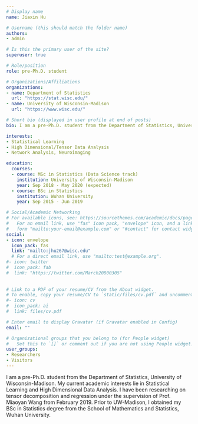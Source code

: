 ```yaml
---
# Display name
name: Jiaxin Hu

# Username (this should match the folder name)
authors:
- admin

# Is this the primary user of the site?
superuser: true

# Role/position
role: pre-Ph.D. student

# Organizations/Affiliations
organizations:
- name: Department of Statistics
  url: "https://stat.wisc.edu/"
- name: University of Wisconsin-Madison
  url: "https://www.wisc.edu/"

# Short bio (displayed in user profile at end of posts)
bio: I am a pre-Ph.D. student from the Department of Statistics, University of Wisconsin-Madison. My current academic interests lie in Statistical Learning and High Dimensional Data Analysis. I have been researching on tensor decomposition and regression under the supervision of Prof. Miaoyan Wang from February 2019. Prior to UW-Madison, I obtained my BSc in Statistics degree from the School of Mathematics and Statistics, Wuhan University.

interests:
- Statistical Learning
- High Dimensional/Tensor Data Analysis
- Network Analysis, Neuroimaging

education:
  courses:
  - course: MSc in Statistics (Data Science track)
    institution: University of Wisconsin-Madison
    year: Sep 2018 - May 2020 (expected)
  - course: BSc in Statistics
    institution: Wuhan University
    year: Sep 2015 - Jun 2019

# Social/Academic Networking
# For available icons, see: https://sourcethemes.com/academic/docs/page-builder/#icons
#   For an email link, use "fas" icon pack, "envelope" icon, and a link in the
#   form "mailto:your-email@example.com" or "#contact" for contact widget.
social:
- icon: envelope
  icon_pack: fas
  link: "mailto:jhu267@wisc.edu"  
  # For a direct email link, use "mailto:test@example.org".
#- icon: twitter
#  icon_pack: fab
#  link: "https://twitter.com/March20800305"
  
  
# Link to a PDF of your resume/CV from the About widget.
# To enable, copy your resume/CV to `static/files/cv.pdf` and uncomment the lines below.
#- icon: cv
#  icon_pack: ai
#  link: files/cv.pdf

# Enter email to display Gravatar (if Gravatar enabled in Config)
email: ""

# Organizational groups that you belong to (for People widget)
#   Set this to `[]` or comment out if you are not using People widget.
user_groups:
- Researchers
- Visitors
---
```


I am a pre-Ph.D. student from the Department of Statistics, University of Wisconsin-Madison. My current academic interests lie in Statistical Learning and High Dimensional Data Analysis. I have been researching on tensor decomposition and regression under the supervision of Prof. Miaoyan Wang from February 2019. Prior to UW-Madison, I obtained my BSc in Statistics degree from the School of Mathematics and Statistics, Wuhan University. 
